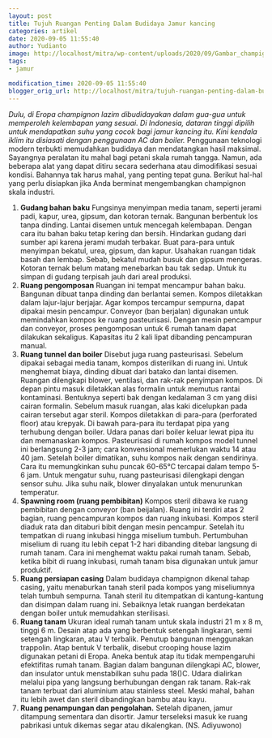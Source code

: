 ```yaml
---
layout: post
title: Tujuh Ruangan Penting Dalam Budidaya Jamur kancing
categories: artikel
date: 2020-09-05 11:55:40
author: Yudianto
image: http://localhost/mitra/wp-content/uploads/2020/09/Gambar_champignon_1280x720.jpg
tags:
- jamur

modification_time: 2020-09-05 11:55:40
blogger_orig_url: http://localhost/mitra/tujuh-ruangan-penting-dalam-budidaya.html
---
```


<em>Dulu, di Eropa champignon lazim dibudidayakan dalam gua-gua untuk memperoleh kelembapan yang sesuai. Di Indonesia, dataran tinggi dipilih untuk mendapatkan suhu yang cocok bagi jamur kancing itu. Kini kendala iklim itu disiasati dengan penggunaan AC dan boiler.</em>
Penggunaan teknologi modern terbukti memudahkan budidaya dan mendatangkan hasil maksimal. Sayangnya peralatan itu mahal bagi petani skala rumah tangga. Namun, ada beberapa alat yang dapat ditiru secara sederhana atau dimodifikasi sesuai kondisi.
Bahannya tak harus mahal, yang penting tepat guna. Berikut hal-hal yang perlu disiapkan jika Anda berminat mengembangkan champignon skala industri.
<ol>
 	<li><strong>Gudang bahan baku</strong>
Fungsinya menyimpan media tanam, seperti jerami padi, kapur, urea, gipsum, dan kotoran ternak. Bangunan berbentuk los tanpa dinding. Lantai disemen untuk mencegah kelembapan. Dengan cara itu bahan baku tetap kering dan bersih. Hindarkan gudang dari sumber api karena jerami mudah terbakar.
Buat para-para untuk menyimpan bekatul, urea, gipsum, dan kapur. Usahakan ruangan tidak basah dan lembap. Sebab, bekatul mudah busuk dan gipsum mengeras. Kotoran ternak belum matang menebarkan bau tak sedap. Untuk itu simpan di gudang terpisah jauh dari areal produksi.</li>
 	<li><strong>Ruang pengomposan</strong>
Ruangan ini tempat mencampur bahan baku. Bangunan dibuat tanpa dinding dan berlantai semen. Kompos diletakkan dalam lajur-lajur berjajar. Agar kompos tercampur sempurna, dapat dipakai mesin pencampur. Conveyor (ban berjalan) digunakan untuk memindahkan kompos ke ruang pasteurisasi. Dengan mesin pencampur dan conveyor, proses pengomposan untuk 6 rumah tanam dapat dilakukan sekaligus. Kapasitas itu 2 kali lipat dibanding pencampuran manual.</li>
 	<li><strong>Ruang tunnel dan boiler</strong>
Disebut juga ruang pasteurisasi. Sebelum dipakai sebagai media tanam, kompos disterilkan di ruang ini. Untuk menghemat biaya, dinding dibuat dari batako dan lantai disemen. Ruangan dilengkapi blower, ventilasi, dan rak-rak penyimpan kompos. Di depan pintu masuk diletakkan alas formalin untuk memutus rantai kontaminasi. Bentuknya seperti bak dengan kedalaman 3 cm yang diisi cairan formalin. Sebelum masuk ruangan, alas kaki dicelupkan pada cairan tersebut agar steril. Kompos diletakkan di para-para (perforated floor) atau krepyak. Di bawah para-para itu terdapat pipa yang terhubung dengan boiler. Udara panas dari boiler keluar lewat pipa itu dan memanaskan kompos. Pasteurisasi di rumah kompos model tunnel ini berlangsung 2-3 jam; cara konvensional memerlukan waktu 14 atau 40 jam. Setelah boiler dimatikan, suhu kompos naik dengan sendirinya.
Cara itu memungkinkan suhu puncak 60-65°C tercapai dalam tempo 5-6 jam. Untuk mengatur suhu, ruang pasteurisasi dilengkapi dengan sensor suhu. Jika suhu naik, blower dinyalakan untuk menurunkan temperatur.</li>
 	<li><strong>Spawning room (ruang pembibitan)</strong>
Kompos steril dibawa ke ruang pembibitan dengan conveyor (ban beijalan). Ruang ini terdiri atas 2 bagian, ruang pencampuran kompos dan ruang inkubasi. Kompos steril diaduk rata dan ditaburi bibit dengan mesin pencampur. Setelah itu tempatkan di ruang inkubasi hingga miselium tumbuh.
Pertumbuhan miselium di ruang itu lebih cepat 1-2 hari dibanding ditebar langsung di rumah tanam. Cara ini menghemat waktu pakai rumah tanam. Sebab, ketika bibit di ruang inkubasi, rumah tanam bisa digunakan untuk jamur produktif.</li>
 	<li><strong>Ruang persiapan casing</strong>
Dalam budidaya champignon dikenal tahap casing, yaitu menaburkan tanah steril pada kompos yang miseliumnya telah tumbuh sempurna. Tanah steril itu ditempatkan di kantung-kantung dan disimpan dalam ruang ini. Sebaiknya letak ruangan berdekatan dengan boiler untuk memudahkan sterilisasi.</li>
 	<li><strong>Ruang tanam</strong>
Ukuran ideal rumah tanam untuk skala industri 21 m x 8 m, tinggi 6 m. Desain atap ada yang berbentuk setengah lingkaran, semi setengah lingkaran, atau V terbalik. Penutup bangunan menggunakan trappolin. Atap bentuk V terbalik, disebut crooping house lazim digunakan petani di Eropa. Aneka bentuk atap itu tidak mempengaruhi efektifitas rumah tanam.
Bagian dalam bangunan dilengkapi AC, blower, dan insulator untuk menstabilkan suhu pada 18()C. Udara dialirkan melalui pipa yang langsung berhubungan dengan rak tanam. Rak-rak tanam terbuat dari aluminium atau stainless steel. Meski mahal, bahan itu lebih awet dan steril dibandingkan bambu atau kayu.</li>
 	<li><strong>Ruang penampungan dan pengolahan.</strong>
Setelah dipanen, jamur ditampung sementara dan disortir. Jamur terseleksi masuk ke ruang pabrikasi untuk dikemas segar atau dikalengkan. (NS. Adiyuwono)</li>
</ol>
